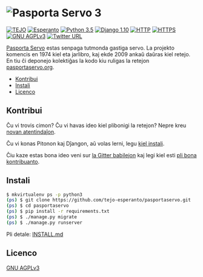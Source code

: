 # ![Pasporta Servo 3](https://cdn.rawgit.com/tejo-esperanto/pasportaservo/master/logos/pasportaservo_logo.svg)

[![TEJO](https://img.shields.io/badge/Projekto_de-TEJO-orange.svg)](http://tejo.org)
[![Esperanto](https://img.shields.io/badge/Esperanto-jes-green.svg)](https://eo.wikipedia.org/wiki/Esperanto)
[![Python 3.5](https://img.shields.io/badge/Python-3.5-blue.svg)](https://docs.python.org/3.5/)
[![Django 1.10](https://img.shields.io/badge/Django-1.10-0C4B33.svg)](https://docs.djangoproject.com/en/1.10/)
[![HTTP](https://img.shields.io/badge/HTTP-2-blue.svg)](https://http2.github.io/)
[![HTTPS](https://img.shields.io/badge/HTTPS-jes-green.svg)](https://letsencrypt.org/)
[![GNU AGPLv3](https://img.shields.io/badge/licenco-GNU_AGPLv3-blue.svg)](https://www.gnu.org/licenses/agpl-3.0.html)
[![Twitter URL](https://img.shields.io/twitter/url/http/shields.io.svg?style=social)](https://twitter.com/pasportaservo)

[Pasporta Servo](https://eo.wikipedia.org/wiki/Pasporta_Servo) estas senpaga tutmonda gastiga servo. La projekto komencis en 1974 kiel eta jarlibro, kaj ekde 2009 ankaŭ daŭras kiel retejo. En tiu ĉi deponejo kolektiĝas la kodo kiu ruligas la retejon [pasportaservo.org](https://pasportaservo.org).


- [Kontribui](#kontribui)
- [Instali](#instali)
- [Licenco](#licenco)

## Kontribui

Ĉu vi trovis cimon? Ĉu vi havas ideo kiel plibonigi la retejon? Nepre kreu [novan atentindaĵon](https://github.com/tejo-esperanto/pasportaservo/issues/new).

Ĉu vi konas Pitonon kaj Dĵangon, aŭ volas lerni, legu [kiel instali](INSTALL.md).

Ĉiu kaze estas bona ideo veni sur [la Gitter babilejon](https://gitter.im/tejo-esperanto/pasportaservo) kaj legi kiel esti [pli bona kontribuanto](CONTRIBUTING.md).


## Instali

```bash
$ mkvirtualenv ps -p python3
(ps) $ git clone https://github.com/tejo-esperanto/pasportaservo.git
(ps) $ cd pasportaservo
(ps) $ pip install -r requirements.txt
(ps) $ ./manage.py migrate
(ps) $ ./manage.py runserver
```

Pli detale: [INSTALL.md](INSTALL.md)


## Licenco

[GNU AGPLv3](LICENSE)
